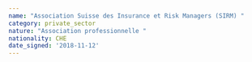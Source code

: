 ```yaml
---
name: "Association Suisse des Insurance et Risk Managers (SIRM) "
category: private_sector
nature: "Association professionnelle "
nationality: CHE
date_signed: '2018-11-12'
---
```

    